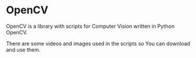 # OpenCV

OpenCV is a library with scripts for Computer Vision written in Python OpenCV. 

There are some videos and images used in the scripts so You can download and use them. 
